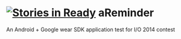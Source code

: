 [![Stories in Ready](https://badge.waffle.io/adoankim/areminder.png?label=ready&title=Ready)](https://waffle.io/adoankim/areminder)
aReminder
=========

An Android + Google wear SDK application test for I/O 2014 contest

